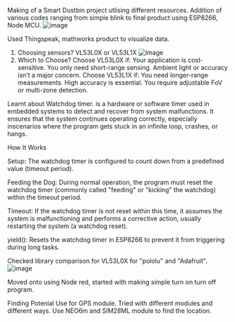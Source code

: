 Making of a Smart Dustbin project utlising different resources.
Addition of various codes ranging from simple blink to final product using ESP8266, Node MCU.
![image](https://github.com/user-attachments/assets/a45f9845-0013-4d9f-9903-9abd1d422119)

Used Thingspeak, mathworks product to visualize data.

1. Choosing sensors? VL53L0X or VL53L1X
![image](https://github.com/user-attachments/assets/d9f4c134-e257-4128-88f9-7706c0561aa6)
2. Which to Choose?
Choose VL53L0X if:
Your application is cost-sensitive.
You only need short-range sensing.
Ambient light or accuracy isn’t a major concern.
Choose VL53L1X if:
You need longer-range measurements.
High accuracy is essential.
You require adjustable FoV or multi-zone detection.

Learnt about Watchdog timer. is a hardware or software timer used in embedded systems to detect and recover from system malfunctions. It ensures that the system continues operating correctly, especially inscenarios where the program gets stuck in an infinite loop, crashes, or hangs.

How It Works
  
  
  Setup: The watchdog timer is configured to count down from a predefined value (timeout period).
  
  Feeding the Dog: During normal operation, the program must reset the watchdog timer (commonly called "feeding" or "kicking" the watchdog) within the timeout period.
  
  Timeout: If the watchdog timer is not reset within this time, it assumes the system is malfunctioning and performs a corrective action, usually restarting the system (a watchdog reset).

yield(): Resets the watchdog timer in ESP8266 to prevent it from triggering during long tasks.

Checked library comparison for VL53L0X for "pololu" and "Adafruit".
![image](https://github.com/user-attachments/assets/445fcdd9-cfc6-4083-9a85-a432c77526d5)

Moved onto using Node red, started with making simple turn on turn off program.

Finding Potenial Use for GPS module. Tried with different modules and different ways.
Use NEO6m and SIM28ML module to find the location.
